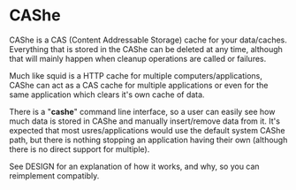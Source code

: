 # CAShe

CAShe is a CAS (Content Addressable Storage) cache for your data/caches.
Everything that is stored in the CAShe can be deleted at any time, although
that will mainly happen when cleanup operations are called or failures.

Much like squid is a HTTP cache for multiple computers/applications, CAShe can
act as a CAS cache for multiple applications or even for the same application
which clears it's own cache of data.

There is a "**cashe**" command line interface, so a user can easily see how
much data is stored in CAShe and manually insert/remove data from it. It's
expected that most usres/applications would use the default system CAShe path,
but there is nothing stopping an application having their own (although there
is no direct support for multiple).

See DESIGN for an explanation of how it works, and why, so you can reimplement
compatibly.
